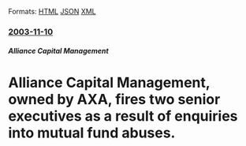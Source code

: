 
Formats: [HTML](/news/2003/11/10/alliance-capital-management-owned-by-axa-fires-two-senior-executives-as-a-result-of-enquiries-into-mutual-fund-abuses.html)  [JSON](/news/2003/11/10/alliance-capital-management-owned-by-axa-fires-two-senior-executives-as-a-result-of-enquiries-into-mutual-fund-abuses.json)  [XML](/news/2003/11/10/alliance-capital-management-owned-by-axa-fires-two-senior-executives-as-a-result-of-enquiries-into-mutual-fund-abuses.xml)  

### [2003-11-10](/news/2003/11/10/index.md)

##### Alliance Capital Management
#  Alliance Capital Management, owned by AXA, fires two senior executives as a result of enquiries into mutual fund abuses.



